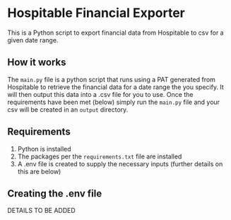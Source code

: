 # Hospitable Financial Exporter
This is a Python script to export financial data from Hospitable to csv for a given date range.

## How it works
The `main.py` file is a python script that runs using a PAT generated from Hospitable to retrieve the financial data for a date range the you specify. It will then output this data into a .csv file for you to use.
Once the requirements have been met (below) simply run the `main.py` file and your csv will be created in an `output` directory.

## Requirements
1. Python is installed
2. The packages per the `requirements.txt` file are installed
3. A .env file is created to supply the necessary inputs (further details on this are below)

## Creating the .env file
DETAILS TO BE ADDED
